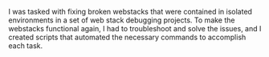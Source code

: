 I was tasked with fixing broken webstacks that were contained in isolated environments in a set of web stack debugging projects. To make the webstacks functional again, I had to troubleshoot and solve the issues, and I created scripts that automated the necessary commands to accomplish each task.
